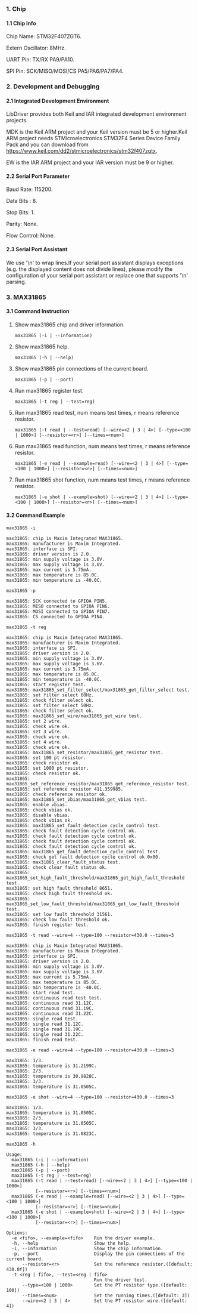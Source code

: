 ### 1. Chip

#### 1.1 Chip Info

Chip Name: STM32F407ZGT6.

Extern Oscillator: 8MHz.

UART Pin: TX/RX PA9/PA10.

SPI Pin: SCK/MISO/MOSI/CS  PA5/PA6/PA7/PA4.

### 2. Development and Debugging

#### 2.1 Integrated Development Environment

LibDriver provides both Keil and IAR integrated development environment projects.

MDK is the Keil ARM project and your Keil version must be 5 or higher.Keil ARM project needs STMicroelectronics STM32F4 Series Device Family Pack and you can download from https://www.keil.com/dd2/stmicroelectronics/stm32f407zgtx.

EW is the IAR ARM project and your IAR version must be 9 or higher.

#### 2.2 Serial Port Parameter

Baud Rate: 115200.

Data Bits : 8.

Stop Bits: 1.

Parity: None.

Flow Control: None.

#### 2.3 Serial Port Assistant

We use '\n' to wrap lines.If your serial port assistant displays exceptions (e.g. the displayed content does not divide lines), please modify the configuration of your serial port assistant or replace one that supports '\n' parsing.

### 3. MAX31865

#### 3.1 Command Instruction

1. Show max31865 chip and driver information.

   ```shell
   max31865 (-i | --information)
   ```

2. Show max31865 help.

   ```shell
   max31865 (-h | --help)
   ```

3. Show max31865 pin connections of the current board.

   ```shell
   max31865 (-p | --port)
   ```

4. Run max31865 register test.

   ```shell
   max31865 (-t reg | --test=reg)
   ```

5. Run max31865 read test, num means test times, r means reference resistor.

   ```shell
   max31865 (-t read | --test=read) [--wire=<2 | 3 | 4>] [--type=<100 | 1000>] [--resistor=<r>] [--times=<num>]
   ```

6. Run max31865 read function, num means test times, r means reference resistor.

   ```shell
   max31865 (-e read | --example=read) [--wire=<2 | 3 | 4>] [--type=<100 | 1000>] [--resistor=<r>] [--times=<num>]
   ```

7. Run max31865 shot function, num means test times, r means reference resistor.

   ```shell
   max31865 (-e shot | --example=shot) [--wire=<2 | 3 | 4>] [--type=<100 | 1000>] [--resistor=<r>] [--times=<num>]
   ```

#### 3.2 Command Example

```shell
max31865 -i

max31865: chip is Maxim Integrated MAX31865.
max31865: manufacturer is Maxim Integrated.
max31865: interface is SPI.
max31865: driver version is 2.0.
max31865: min supply voltage is 3.0V.
max31865: max supply voltage is 3.6V.
max31865: max current is 5.75mA.
max31865: max temperature is 85.0C.
max31865: min temperature is -40.0C.
```

```shell
max31865 -p

max31865: SCK connected to GPIOA PIN5.
max31865: MISO connected to GPIOA PIN6.
max31865: MOSI connected to GPIOA PIN7.
max31865: CS connected to GPIOA PIN4.
```

```shell
max31865 -t reg

max31865: chip is Maxim Integrated MAX31865.
max31865: manufacturer is Maxim Integrated.
max31865: interface is SPI.
max31865: driver version is 2.0.
max31865: min supply voltage is 3.0V.
max31865: max supply voltage is 3.6V.
max31865: max current is 5.75mA.
max31865: max temperature is 85.0C.
max31865: min temperature is -40.0C.
max31865: start register test.
max31865: max31865_set_filter_select/max31865_get_filter_select test.
max31865: set filter select 60Hz.
max31865: check filter select ok.
max31865: set filter select 50Hz.
max31865: check filter select ok.
max31865: max31865_set_wire/max31865_get_wire test.
max31865: set 2 wire.
max31865: check wire ok.
max31865: set 3 wire.
max31865: check wire ok.
max31865: set 4 wire.
max31865: check wire ok.
max31865: max31865_set_resistor/max31865_get_resistor test.
max31865: set 100 pt resistor.
max31865: check resistor ok.
max31865: set 1000 pt resistor.
max31865: check resistor ok.
max31865: max31865_set_reference_resistor/max31865_get_reference_resistor test.
max31865: set reference resistor 411.359985.
max31865: check reference resistor ok.
max31865: max31865_set_vbias/max31865_get_vbias test.
max31865: enable vbias.
max31865: check vbias ok.
max31865: disable vbias.
max31865: check vbias ok.
max31865: max31865_set_fault_detection_cycle_control test.
max31865: check fault detection cycle control ok.
max31865: check fault detection cycle control ok.
max31865: check fault detection cycle control ok.
max31865: check fault detection cycle control ok.
max31865: max31865_get_fault_detection_cycle_control test.
max31865: check get fault detection cycle control ok 0x00.
max31865: max31865_clear_fault_status test.
max31865: check clear fault status ok.
max31865: max31865_set_high_fault_threshold/max31865_get_high_fault_threshold test.
max31865: set high fault threshold 8651.
max31865: check high fault threshold ok.
max31865: max31865_set_low_fault_threshold/max31865_get_low_fault_threshold test.
max31865: set low fault threshold 31561.
max31865: check low fault threshold ok.
max31865: finish register test.
```

```shell
max31865 -t read --wire=4 --type=100 --resistor=430.0 --times=3

max31865: chip is Maxim Integrated MAX31865.
max31865: manufacturer is Maxim Integrated.
max31865: interface is SPI.
max31865: driver version is 2.0.
max31865: min supply voltage is 3.0V.
max31865: max supply voltage is 3.6V.
max31865: max current is 5.75mA.
max31865: max temperature is 85.0C.
max31865: min temperature is -40.0C.
max31865: start read test.
max31865: continuous read test test.
max31865: continuous read 31.12C.
max31865: continuous read 31.19C.
max31865: continuous read 31.22C.
max31865: single read test.
max31865: single read 31.12C.
max31865: single read 31.19C.
max31865: single read 31.22C.
max31865: finish read test.
```

```shell
max31865 -e read --wire=4 --type=100 --resistor=430.0 --times=3

max31865: 1/3.
max31865: temperature is 31.2199C.
max31865: 2/3.
max31865: temperature is 30.9828C.
max31865: 3/3.
max31865: temperature is 31.0505C.
```

```shell
max31865 -e shot --wire=4 --type=100 --resistor=430.0 --times=3

max31865: 1/3.
max31865: temperature is 31.0505C.
max31865: 2/3.
max31865: temperature is 31.0505C.
max31865: 3/3.
max31865: temperature is 31.0823C.
```

```shell
max31865 -h

Usage:
  max31865 (-i | --information)
  max31865 (-h | --help)
  max31865 (-p | --port)
  max31865 (-t reg | --test=reg)
  max31865 (-t read | --test=read) [--wire=<2 | 3 | 4>] [--type=<100 | 1000>]
           [--resistor=<r>] [--times=<num>]
  max31865 (-e read | --example=read) [--wire=<2 | 3 | 4>] [--type=<100 | 1000>]
           [--resistor=<r>] [--times=<num>]
  max31865 (-e shot | --example=shot) [--wire=<2 | 3 | 4>] [--type=<100 | 1000>]
           [--resistor=<r>] [--times=<num>]

Options:
  -e <fifo>, --example=<fifo>    Run the driver example.
  -h, --help                     Show the help.
  -i, --information              Show the chip information.
  -p, --port                     Display the pin connections of the current board.
      --resistor=<r>             Set the reference resistor.([default: 430.0f])
  -t <reg | fifo>, --test=<reg | fifo>
                                 Run the driver test.
      --type=<100 | 1000>        Set the PT resistor type.([default: 100])
      --times=<num>              Set the running times.([default: 3])
      --wire=<2 | 3 | 4>         Set the PT resistor wire.([default: 4])
```

